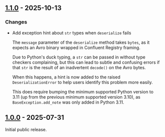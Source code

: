 ## [1.1.0](https://github.com/castoredc/avrocurio/tree/v1.1.0) - 2025-10-13

### Changes

- Add exception hint about `str` types when `deserialize` fails

  The `message` parameter of the `deserialize` method takes `bytes`, as it expects an Avro binary wrapped in Confluent Registry framing.

  Due to Python's duck typing, a `str` can be passed in without type checkers complaining, but this can lead to subtle and confusing errors if that `str` is the result of an inadvertent `decode()` on the Avro bytes.

  When this happens, a hint is now added to the raised `DeserializationError` to help users identify this problem more easily.

  This does require bumping the minimum supported Python version to 3.11 (up from the previous minimum supported version 3.10), as `BaseException.add_note` was only added in Python 3.11.


## [1.0.0](https://github.com/castoredc/avrocurio/tree/v1.0.0) - 2025-07-31

Initial public release.
